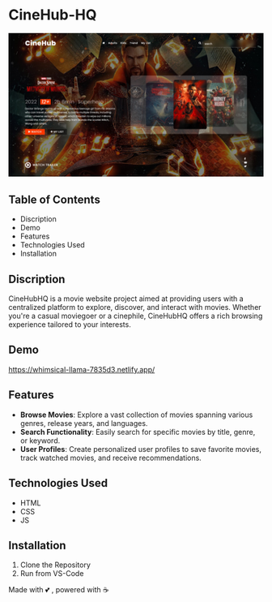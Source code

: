 # CineHub-HQ

![Logo](CineHub/images/ScreenShot/Screenshot%202024-02-27%20211903.jpg)

## Table of Contents
- Discription
- Demo
- Features
- Technologies Used
- Installation
  
## Discription
CineHubHQ is a movie website project aimed at providing users with a centralized platform to explore, discover, and interact with movies. Whether you're a casual moviegoer or a cinephile, CineHubHQ offers a rich browsing experience tailored to your interests.

## Demo
https://whimsical-llama-7835d3.netlify.app/

## Features
- **Browse Movies**: Explore a vast collection of movies spanning various genres, release years, and languages.
- **Search Functionality**: Easily search for specific movies by title, genre, or keyword.
- **User Profiles**: Create personalized user profiles to save favorite movies, track watched movies, and receive recommendations.

## Technologies Used
- HTML
- CSS
- JS

## Installation
1. Clone the Repository
2. Run from VS-Code

Made with 💕 , powered with ☕
